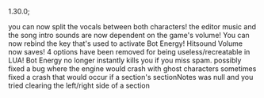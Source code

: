 1.30.0;

you can now split the vocals between both characters!
the editor music and the song intro sounds are now dependent on the game's volume!
You can now rebind the key that's used to activate Bot Energy!
Hitsound Volume now saves!
4 options have been removed for being useless/recreatable in LUA!
Bot Energy no longer instantly kills you if you miss spam.
possibly fixed a bug where the engine would crash with ghost characters sometimes
fixed a crash that would occur if a section's sectionNotes was null and you tried clearing the left/right side of a section